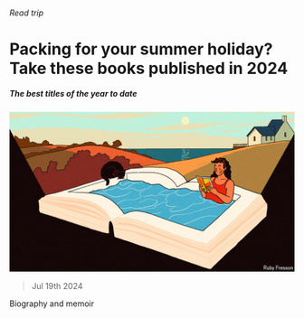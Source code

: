 ###### Read trip

# Packing for your summer holiday? Take these books published in 2024 

##### The best titles of the year to date 

![image](images/20240727_CUD001.jpg) 

> Jul 19th 2024 

Biography and memoir

